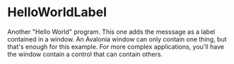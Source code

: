 # HelloWorldLabel

Another "Hello World" program. This one adds the messsage as a label contained
in a window. An Avalonia window can only contain one thing, but that's enough
for this example. For more complex applications, you'll have the window
contain a control that can contain others.

